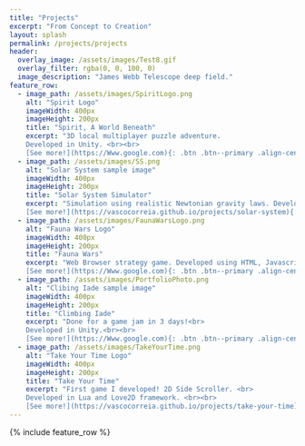 ```yaml
---
title: "Projects"
excerpt: "From Concept to Creation"
layout: splash
permalink: /projects/projects
header:
  overlay_image: /assets/images/Test8.gif
  overlay_filter: rgba(0, 0, 100, 0)
  image_description: "James Webb Telescope deep field."
feature_row:
  - image_path: /assets/images/SpiritLogo.png
    alt: "Spirit Logo"
    imageWidth: 400px
    imageHeight: 200px
    title: "Spirit, A World Beneath"
    excerpt: "3D local multiplayer puzzle adventure.
    Developed in Unity. <br><br>
    [See more!](https://Www.google.com){: .btn .btn--primary .align-center}"
  - image_path: /assets/images/SS.png
    alt: "Solar System sample image"
    imageWidth: 400px
    imageHeight: 200px
    title: "Solar System Simulator"
    excerpt: "Simulation using realistic Newtonian gravity laws. Developed in Unity<br><br>
    [See more!](https://vascocorreia.github.io/projects/solar-system){: .btn .btn--primary .align-center}"
  - image_path: /assets/images/FaunaWarsLogo.png
    alt: "Fauna Wars Logo"
    imageWidth: 400px
    imageHeight: 200px
    title: "Fauna Wars"
    excerpt: "Web Browser strategy game. Developed using HTML, Javascript, CSS and Nodejs.<br><br>
    [See more!](https://Www.google.com){: .btn .btn--primary .align-center}"
  - image_path: /assets/images/PortfolioPhoto.png
    alt: "Clibing Iade sample image"
    imageWidth: 400px
    imageHeight: 200px
    title: "Climbing Iade"
    excerpt: "Done for a game jam in 3 days!<br>
    Developed in Unity.<br><br>
    [See more!](https://Www.google.com){: .btn .btn--primary .align-center}"
  - image_path: /assets/images/TakeYourTime.png
    alt: "Take Your Time Logo"
    imageWidth: 400px
    imageHeight: 200px
    title: "Take Your Time"
    excerpt: "First game I developed! 2D Side Scroller. <br>
    Developed in Lua and Love2D framework. <br><br>
    [See more!](https://vascocorreia.github.io/projects/take-your-time){: .btn .btn--primary .align-center}"
---
```


{% include feature_row %}